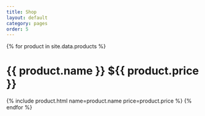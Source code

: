 ```yaml
---
title: Shop
layout: default
category: pages
order: 5
---
```


{% for product in site.data.products %}
# {{ product.name }} ${{ product.price }}
{% include product.html name=product.name price=product.price %}
{% endfor %}
